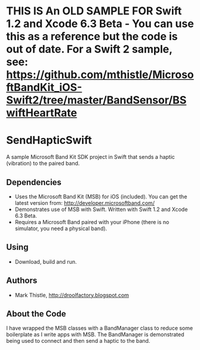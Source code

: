 # THIS IS An OLD SAMPLE FOR Swift 1.2 and Xcode 6.3 Beta - You can use this as a reference but the code is out of date. For a Swift 2 sample, see: https://github.com/mthistle/MicrosoftBandKit_iOS-Swift2/tree/master/BandSensor/BSwiftHeartRate

# SendHapticSwift
A sample Microsoft Band Kit SDK project in Swift that sends a haptic (vibration) to the paired band.

## Dependencies
* Uses the Microsoft Band Kit (MSB) for iOS (included). You can get the latest version from: http://developer.microsoftband.com/
* Demonstrates use of MSB with Swift. Written with Swift 1.2 and Xcode 6.3 Beta.
* Requires a Microsoft Band paired with your iPhone (there is no simulator, you need a physical band).

## Using
* Download, build and run.

## Authors
* Mark Thistle, http://droolfactory.blogspot.com

## About the Code
I have wrapped the MSB classes with a BandManager class to reduce some boilerplate as I write apps with MSB.  The BandManager is demonstrated being used to connect and then send a haptic to the band.
